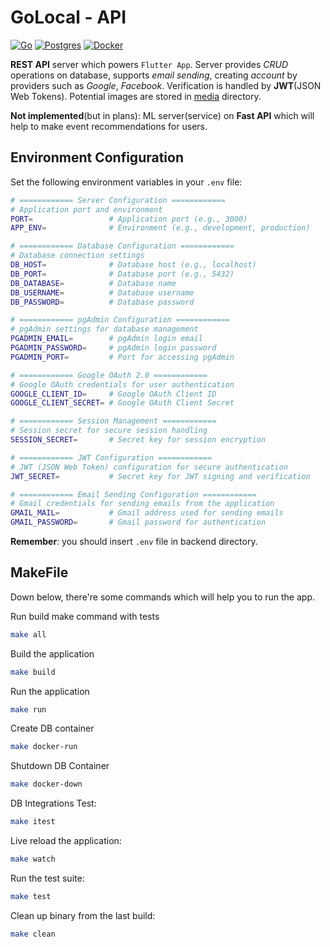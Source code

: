# GoLocal - API

[![Go](https://img.shields.io/badge/Go-00ADD8?style=for-the-badge&logo=go&logoColor=white)](/backend/)
[![Postgres](https://img.shields.io/badge/PostgreSQL-316192?style=for-the-badge&logo=postgresql&logoColor=white)](/backend/internal/database/database.go)
[![Docker](https://img.shields.io/badge/docker-%230db7ed.svg?style=for-the-badge&logo=docker&logoColor=white)](/backend/docker-compose.yml)

**REST API** server which powers `Flutter App`. Server provides _CRUD_ operations on database, supports _email sending_, creating _account_ by providers such as _Google_, _Facebook_. Verification is handled by **JWT**(JSON Web Tokens). Potential images are stored in [media](/backend/media/) directory.

**Not implemented**(but in plans): ML server(service) on **Fast API** which will help to make event recommendations for users.

## Environment Configuration

Set the following environment variables in your `.env` file:

```bash
# ============ Server Configuration ============
# Application port and environment
PORT=                 # Application port (e.g., 3000)
APP_ENV=              # Environment (e.g., development, production)

# ============ Database Configuration ============
# Database connection settings
DB_HOST=              # Database host (e.g., localhost)
DB_PORT=              # Database port (e.g., 5432)
DB_DATABASE=          # Database name
DB_USERNAME=          # Database username
DB_PASSWORD=          # Database password

# ============ pgAdmin Configuration ============
# pgAdmin settings for database management
PGADMIN_EMAIL=        # pgAdmin login email
PGADMIN_PASSWORD=     # pgAdmin login password
PGADMIN_PORT=         # Port for accessing pgAdmin

# ============ Google OAuth 2.0 ============
# Google OAuth credentials for user authentication
GOOGLE_CLIENT_ID=     # Google OAuth Client ID
GOOGLE_CLIENT_SECRET= # Google OAuth Client Secret

# ============ Session Management ============
# Session secret for secure session handling
SESSION_SECRET=       # Secret key for session encryption

# ============ JWT Configuration ============
# JWT (JSON Web Token) configuration for secure authentication
JWT_SECRET=           # Secret key for JWT signing and verification

# ============ Email Sending Configuration ============
# Gmail credentials for sending emails from the application
GMAIL_MAIL=           # Gmail address used for sending emails
GMAIL_PASSWORD=       # Gmail password for authentication
```

**Remember**: you should insert `.env` file in backend directory.

## MakeFile

Down below, there're some commands which will help you to run the app.

Run build make command with tests

```bash
make all
```

Build the application

```bash
make build
```

Run the application

```bash
make run
```

Create DB container

```bash
make docker-run
```

Shutdown DB Container

```bash
make docker-down
```

DB Integrations Test:

```bash
make itest
```

Live reload the application:

```bash
make watch
```

Run the test suite:

```bash
make test
```

Clean up binary from the last build:

```bash
make clean
```
